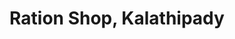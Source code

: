 ---
title: "Ration Shop, Kalathipady"
url: /kalathilpady/ration-shop-kalathipady/
shop: convenience
---